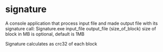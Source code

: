 # signature

A console application that process input file and made output file with its signature
call: Signature.exe input_file output_file (size_of_block)
size of block in MB is optional, default is 1MB

Signature calculates as crc32 of each block

